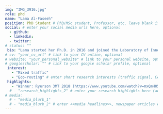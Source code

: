 ```yaml
---
img: "IMG_3916.jpg"
role: phd
name: "Lama Al-Faseeh"
position: PhD Student # PhD/MSc student, Professor, etc. leave blank if not applicable
social: # enter your social media urls here, optional
  - github:
  - linkedin:
  - twitter:
# status: ""
 bio: "Lama started her Ph.D. in 2016 and joined the Laboratory of Innovations in Transportation (LiTrans) at Ryerson University in 2017. Lama is supervised by Dr. Bilal Farooq and her research investigates the impact of employing intelligent vehicles in a distributed routing environment. Lama utilizes the intelligent transportation systems (ITS) to mitigate the undesired effect on the environment. Lama earned her Bachelor Degree in Civil Engineering in 2006 and Master's Degree in Construction Project Management in 2011 from Damascus University." # enter your short bio here (markdown format compatible)
# cv: "your_cv_url" # link to your CV online, optional
# website: "your_personal_website" # link to your personal website, optional
# googlescholar: "" # link to your google scholar profile, optional
 interest:
   - "Mixed traffic"
   - "Eco-routing" # enter short research interests (traffic signal, CAV, etc.), optional
 highlights:
   - "Winner: Ryerson 3MT 2018 (https://www.youtube.com/watch?v=mxQmHO5VSC4)"
  # - "research_highlights_2" # enter your research highlights here (awards, achievements, etc.), optional
# media:
  # - "media_blurb_1"
  # - "media_blurb_2" # enter <<media headlines>>, newspaper articles etc...
---
```

